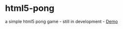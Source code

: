 html5-pong
==========

a simple html5 pong game - still in development - [Demo](http://jnstr.github.io/html5-pong)
